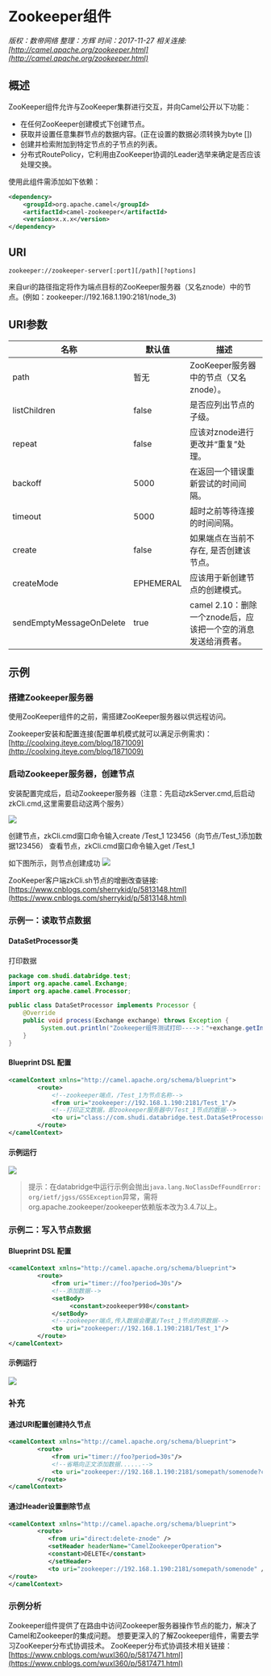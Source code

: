 # Zookeeper组件

*版权：数帝网络*
*整理：方辉*
*时间：2017-11-27*
*相关连接:[http://camel.apache.org/zookeeper.html](http://camel.apache.org/zookeeper.html)*

## 概述

ZooKeeper组件允许与ZooKeeper集群进行交互，并向Camel公开以下功能：
- 在任何ZooKeeper创建模式下创建节点。
- 获取并设置任意集群节点的数据内容。(正在设置的数据必须转换为byte [])
- 创建并检索附加到特定节点的子节点的列表。
- 分布式RoutePolicy，它利用由ZooKeeper协调的Leader选举来确定是否应该处理交换。

使用此组件需添加如下依赖：
```xml
<dependency>
    <groupId>org.apache.camel</groupId>
    <artifactId>camel-zookeeper</artifactId>
    <version>x.x.x</version>
</dependency>
```

## URI

```
zookeeper://zookeeper-server[:port][/path][?options]
```

来自uri的路径指定将作为端点目标的ZooKeeper服务器（又名znode）中的节点。(例如：zookeeper://192.168.1.190:2181/node_3)

## URI参数

名称|默认值|描述
----|----|----
path|暂无|ZooKeeper服务器中的节点（又名znode）。
listChildren|false|是否应列出节点的子级。
repeat|false|应该对znode进行更改并“重复”处理。
backoff|5000|在返回一个错误重新尝试的时间间隔。
timeout|5000|超时之前等待连接的时间间隔。
create|false|如果端点在当前不存在, 是否创建该节点。
createMode|EPHEMERAL|应该用于新创建节点的创建模式。
sendEmptyMessageOnDelete|true|camel 2.10：删除一个znode后，应该把一个空的消息发送给消费者。

## 示例

### 搭建Zookeeper服务器

使用ZooKeeper组件的之前，需搭建ZooKeeper服务器以供远程访问。

Zookeeper安装和配置连接(配置单机模式就可以满足示例需求)：[http://coolxing.iteye.com/blog/1871009](http://coolxing.iteye.com/blog/1871009)

### 启动Zookeeper服务器，创建节点

安装配置完成后，启动Zookeeper服务器（注意：先启动zkServer.cmd,后启动zkCli.cmd,这里需要启动这两个服务）

![](https://i.imgur.com/mKdBsXT.png)

创建节点，zkCli.cmd窗口命令输入create /Test_1 123456（向节点/Test_1添加数据123456）
查看节点，zkCli.cmd窗口命令输入get /Test_1

如下图所示，则节点创建成功
![](https://i.imgur.com/vhRUShe.png)

ZooKeeper客户端zkCli.sh节点的增删改查链接:[https://www.cnblogs.com/sherrykid/p/5813148.html](https://www.cnblogs.com/sherrykid/p/5813148.html)

### 示例一：读取节点数据

#### DataSetProcessor类
打印数据

```java
package com.shudi.databridge.test;
import org.apache.camel.Exchange;
import org.apache.camel.Processor;

public class DataSetProcessor implements Processor {
	@Override
	public void process(Exchange exchange) throws Exception {
		 System.out.println("Zookeeper组件测试打印---->："+exchange.getIn().getBody(String.class));
	}
}

```

#### Blueprint DSL 配置

```xml
<camelContext xmlns="http://camel.apache.org/schema/blueprint"> 			
	    <route>
            <!--zookeeper端点，/Test_1为节点名称-->
            <from uri="zookeeper://192.168.1.190:2181/Test_1"/> 
            <!--打印正文数据，即zookeeper服务器中/Test_1节点的数据--> 
			<to uri="class://com.shudi.databridge.test.DataSetProcessor"/>
	    </route> 			
</camelContext>
```

#### 示例运行

![](https://i.imgur.com/m3d2Gse.png)

>提示：在databridge中运行示例会抛出`java.lang.NoClassDefFoundError: org/ietf/jgss/GSSException`异常，需将org.apache.zookeeper/zookeeper依赖版本改为3.4.7以上。

### 示例二：写入节点数据

#### Blueprint DSL 配置

```xml
<camelContext xmlns="http://camel.apache.org/schema/blueprint"> 			
	    <route>
            <from uri="timer://foo?period=30s"/> 
            <!--添加数据-->
            <setBody>
                 <constant>zookeeper998</constant>
            </setBody>
            <!--zookeeper端点,传入数据会覆盖/Test_1节点的原数据--> 
			<to uri="zookeeper://192.168.1.190:2181/Test_1"/>
	    </route> 			
</camelContext>
```

#### 示例运行

![](https://i.imgur.com/LbKPJAA.png)

### 补充

#### 通过URI配置创建持久节点

```xml
<camelContext xmlns="http://camel.apache.org/schema/blueprint"> 			
	    <route>
            <from uri="timer://foo?period=30s"/> 
            <!--省略向正文添加数据......-->
			<to uri="zookeeper://192.168.1.190:2181/somepath/somenode?create=true&createMode=PERSISTENT"/>
	    </route> 			
</camelContext>
```

#### 通过Header设置删除节点

```xml
<camelContext xmlns="http://camel.apache.org/schema/blueprint"> 			
	    <route>
           <from uri="direct:delete-znode" />
           <setHeader headerName="CamelZookeeperOperation">
           <constant>DELETE</constant>
           </setHeader>
           <to uri="zookeeper://192.168.1.190:2181/somepath/somenode" />
</route>		
</camelContext>
```

### 示例分析

Zookeeper组件提供了在路由中访问Zookeeper服务器操作节点的能力，解决了Camel和Zookeeper的集成问题。
想要更深入的了解Zookeeper组件，需要去学习ZooKeeper分布式协调技术。
ZooKeeper分布式协调技术相关链接：[https://www.cnblogs.com/wuxl360/p/5817471.html](https://www.cnblogs.com/wuxl360/p/5817471.html)
